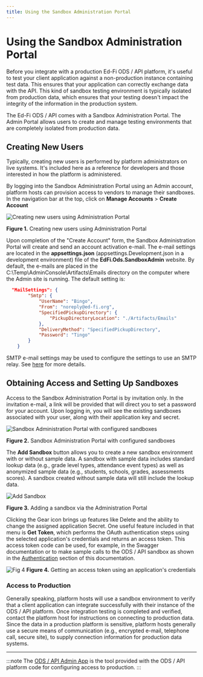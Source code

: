 ```yaml
---
title: Using the Sandbox Administration Portal
---
```


# Using the Sandbox Administration Portal

Before you integrate with a production Ed-Fi ODS / API platform, it's useful to
test your client application against a non-production instance containing test
data. This ensures that your application can correctly exchange data with the
API. This kind of sandbox testing environment is typically isolated from
production data, which ensures that your testing doesn't impact the integrity of
the information in the production system.

The Ed-Fi ODS / API comes with a Sandbox Administration Portal. The Admin Portal
allows users to create and manage testing environments that are completely
isolated from production data.

## Creating New Users

Typically, creating new users is performed by platform administrators on live
systems. It's included here as a reference for developers and those interested
in how the platform is administered.

By logging into the Sandbox Administration Portal using an Admin account,
platform hosts can provision access to vendors to manage their sandboxes. In the
navigation bar at the top, click on **Manage Accounts** > **Create Account**

![Creating new users using Administration Portal](https://edfi.atlassian.net/wiki/download/attachments/22774465/image2020-4-3_11-7-54.png?version=1&modificationDate=1641861354053&cacheVersion=1&api=v2)

**Figure 1.** Creating new users using Administration Portal

Upon completion of the "Create Account" form, the Sandbox Administration Portal
will create and send an account activation e-mail. The e-mail settings are
located in the **appsettings.json** (appsettings.Development.json in a
development environment) file of the **EdFi.Ods.SandboxAdmin** website.  By default, the e-mails are placed in the C:\Temp\AdminConsole\Artifacts\Emails directory on the computer where the Admin site is running. The default setting is:
```json
  "MailSettings": {
        "Smtp": {
            "UserName": "Bingo",
            "From": "noreply@ed-fi.org",
            "SpecifiedPickupDirectory": {
                "PickupDirectoryLocation": "./Artifacts/Emails"
            },
            "DeliveryMethod": "SpecifiedPickupDirectory",
            "Password": "Tingo"
        }
    }
```

SMTP e-mail settings may be used to configure the settings to use an SMTP relay. See [here](https://docs.microsoft.com/en-us/dotnet/framework/configure-apps/file-schema/network/mailsettings-element-network-settings) for more details.



## Obtaining Access and Setting Up Sandboxes

Access to the Sandbox Administration Portal is by invitation only. In the
invitation e-mail, a link will be provided that will direct you to set a
password for your account. Upon logging in, you will see the existing sandboxes
associated with your user, along with their application key and secret.

![Sandbox Administration Portal with configured sandboxes](https://edfi.atlassian.net/wiki/download/attachments/22774465/Admin-Portal-Figure-1.png?version=1&modificationDate=1641861354127&cacheVersion=1&api=v2)

**Figure 2.** Sandbox Administration Portal with configured sandboxes

The **Add Sandbox** button allows you to create a new sandbox environment with or without sample data. A sandbox with sample data includes standard lookup data (e.g., grade level types, attendance event types) as well as anonymized sample data (e.g., students, schools, grades, assessments scores). A sandbox created without sample data will still include the lookup data.

![Add Sandbox](https://edfi.atlassian.net/wiki/download/attachments/22774465/Admin-Portal-Figure-2.png?version=1&modificationDate=1641861354093&cacheVersion=1&api=v2)

**Figure 3.** Adding a sandbox via the Administration Portal

Clicking the Gear icon brings up features like Delete and the ability to change the assigned application Secret. One useful feature included in that menu is **Get Token**, which performs the OAuth authentication steps using the selected application's credentials and returns an access token. This access token code can be used, for example, in the Swagger documentation or to make sample calls to the ODS / API sandbox as shown in the [Authentication](https://edfi.atlassian.net/wiki/spaces/ODSAPIS3V54/pages/22774418/Authentication) section of this documentation. 

![Fig 4](https://edfi.atlassian.net/wiki/download/attachments/22774465/Admin-Portal-Figure-3.png?version=1&modificationDate=1641861354080&cacheVersion=1&api=v2)
**Figure 4.** Getting an access token using an application's credentials




### Access to Production

Generally speaking, platform hosts will use a sandbox environment to verify that
a client application can integrate successfully with their instance of the ODS /
API platform. Once integration testing is completed and verified, contact the
platform host for instructions on connecting to production data. Since the data
in a production platform is sensitive, platform hosts generally use a secure
means of communication (e.g., encrypted e-mail, telephone call, secure site), to
supply connection information for production data systems.

---

:::note
The [ODS / API Admin App](https://edfi.atlassian.net/wiki/spaces/ADMIN/overview) is the tool provided with the ODS / API platform code for configuring access to production.
:::

